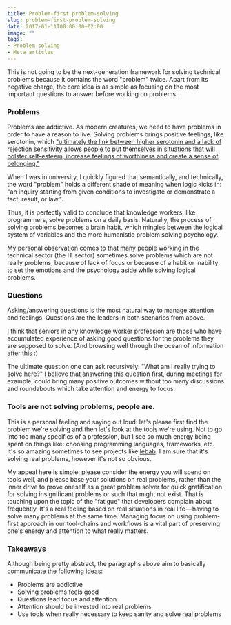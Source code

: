 ```yaml
---
title: Problem-first problem-solving
slug: problem-first-problem-solving
date: 2017-01-11T00:00:00+02:00
image: ""
tags:
- Problem solving
- Meta articles
---
```


This is not going to be the next-generation framework for solving technical problems because it contains the word "problem" twice. Apart from its negative charge, the core idea is as simple as focusing on the most important questions to answer before working on problems.

### Problems

Problems are addictive. As modern creatures, we need to have problems in order to have a reason to live. Solving problems brings positive feelings, like serotonin, which ["ultimately the link between higher serotonin and a lack of rejection sensitivity allows people to put themselves in situations that will bolster self-esteem, increase feelings of worthiness and create a sense of belonging."][1]

When I was in university, I quickly figured that semantically, and technically, the word "problem" holds a different shade of meaning when logic kicks in: "an inquiry starting from given conditions to investigate or demonstrate a fact, result, or law.".

Thus, it is perfectly valid to conclude that knowledge workers, like programmers, solve problems on a daily basis. Naturally, the process of solving problems becomes a brain habit, which mingles between the logical system of variables and the more humanistic problem solving psychology.

My personal observation comes to that many people working in the technical sector (the IT sector) sometimes solve problems which are not really problems, because of lack of focus or because of a habit or inability to set the emotions and the psychology aside while solving logical problems.

### Questions

Asking/answering questions is the most natural way to manage attention and feelings. Questions are the leaders in both scenarios from above.

I think that seniors in any knowledge worker profession are those who have accumulated experience of asking good questions for the problems they are supposed to solve. (And browsing well through the ocean of information after this&nbsp;:)

The ultimate question one can ask recursively: "What am I really trying to solve here?" I believe that answering this question first, during meetings for example, could bring many positive outcomes without too many discussions and roundabouts which take attention and energy to focus.

### Tools are not solving problems, people&nbsp;are.

This is a personal feeling and saying out loud: let's please first find the problem we're solving and then let's look at the tools we're using. Not to go into too many specifics of a profession, but I see so much energy being spent on things like: choosing programming languages, frameworks, etc. It's so amazing sometimes to see projects like [lebab][2]. I am sure that it's solving real problems, however it's not so obvious.

My appeal here is simple: please consider the energy you will spend on tools well, and please base your solutions on real problems, rather than the inner drive to prove oneself as a great problem solver for quick gratification for solving insignificant problems or such that might not exist. That is touching upon the topic of the "fatigue" that developers complain about frequently. It's a real feeling based on real situations in real life — having to solve many problems at the same time. Managing focus on using problem-first approach in our tool-chains and workflows is a vital part of preserving one's energy and attention to what really matters.

### Takeaways

Although being pretty abstract, the paragraphs above aim to basically communicate the following ideas:

* Problems are addictive
* Solving problems feels good
* Questions lead focus and attention
* Attention should be invested into real problems
* Use tools when really necessary to keep sanity and solve real problems

[1]: https://www.psychologytoday.com/blog/the-athletes-way/201211/the-neurochemicals-happiness
[2]: https://lebab.io/
